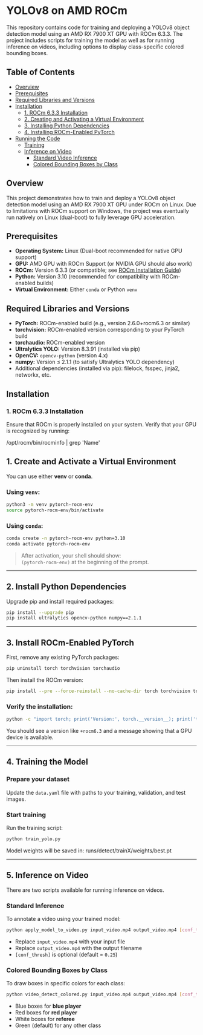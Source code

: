# YOLOv8 on AMD ROCm

This repository contains code for training and deploying a YOLOv8 object detection model using an AMD RX 7900 XT GPU with ROCm 6.3.3. The project includes scripts for training the model as well as for running inference on videos, including options to display class-specific colored bounding boxes.

## Table of Contents

- [Overview](#overview)
- [Prerequisites](#prerequisites)
- [Required Libraries and Versions](#required-libraries-and-versions)
- [Installation](#installation)
  - [1. ROCm 6.3.3 Installation](#1-rocm-633-installation)
  - [2. Creating and Activating a Virtual Environment](#2-creating-and-activating-a-virtual-environment)
  - [3. Installing Python Dependencies](#3-installing-python-dependencies)
  - [4. Installing ROCm-Enabled PyTorch](#4-installing-rocm-enabled-pytorch)
- [Running the Code](#running-the-code)
  - [Training](#training)
  - [Inference on Video](#inference-on-video)
    - [Standard Video Inference](#standard-video-inference)
    - [Colored Bounding Boxes by Class](#colored-bounding-boxes-by-class)

## Overview

This project demonstrates how to train and deploy a YOLOv8 object detection model using an AMD RX 7900 XT GPU under ROCm on Linux. Due to limitations with ROCm support on Windows, the project was eventually run natively on Linux (dual-boot) to fully leverage GPU acceleration.

## Prerequisites

- **Operating System:** Linux (Dual-boot recommended for native GPU support)
- **GPU:** AMD GPU with ROCm Support (or NVIDIA GPU should also work)
- **ROCm:** Version 6.3.3 (or compatible; see [ROCm Installation Guide](https://rocmdocs.amd.com/en/latest/Installation_Guide/Installation-Guide.html))
- **Python:** Version 3.10 (recommended for compatibility with ROCm-enabled builds)
- **Virtual Environment:** Either `conda` or Python `venv`

## Required Libraries and Versions

- **PyTorch:** ROCm-enabled build (e.g., version 2.6.0+rocm6.3 or similar)
- **torchvision:** ROCm-enabled version corresponding to your PyTorch build
- **torchaudio:** ROCm-enabled version
- **Ultralytics YOLO:** Version 8.3.91 (installed via pip)
- **OpenCV:** `opencv-python` (version 4.x)
- **numpy:** Version ≤ 2.1.1 (to satisfy Ultralytics YOLO dependency)
- Additional dependencies (installed via pip): filelock, fsspec, jinja2, networkx, etc.

## Installation

### 1. ROCm 6.3.3 Installation

Ensure that ROCm is properly installed on your system. Verify that your GPU is recognized by running:

/opt/rocm/bin/rocminfo | grep 'Name'


## 1. Create and Activate a Virtual Environment

You can use either **venv** or **conda**.

### Using `venv`:
```bash
python3 -m venv pytorch-rocm-env  
source pytorch-rocm-env/bin/activate
```

### Using `conda`:
```bash
conda create -n pytorch-rocm-env python=3.10  
conda activate pytorch-rocm-env
```

> After activation, your shell should show:  
> `(pytorch-rocm-env)` at the beginning of the prompt.

---

## 2. Install Python Dependencies

Upgrade pip and install required packages:
```bash
pip install --upgrade pip  
pip install ultralytics opencv-python numpy==2.1.1
```

---

## 3. Install ROCm-Enabled PyTorch

First, remove any existing PyTorch packages:
```bash
pip uninstall torch torchvision torchaudio
```

Then install the ROCm version:
```bash
pip install --pre --force-reinstall --no-cache-dir torch torchvision torchaudio --extra-index-url https://download.pytorch.org/whl/rocm6.3
```

### Verify the installation:
```bash
python -c "import torch; print('Version:', torch.__version__); print('torch.cuda.is_available():', torch.cuda.is_available()); print('Device count:', torch.cuda.device_count())"
```

You should see a version like `+rocm6.3` and a message showing that a GPU device is available.

---

## 4. Training the Model

### Prepare your dataset

Update the `data.yaml` file with paths to your training, validation, and test images.

### Start training

Run the training script:
```bash
python train_yolo.py
```

Model weights will be saved in:
runs/detect/trainX/weights/best.pt


---

## 5. Inference on Video

There are two scripts available for running inference on videos.

### Standard Inference

To annotate a video using your trained model:
```bash
python apply_model_to_video.py input_video.mp4 output_video.mp4 [conf_thresh]
```

- Replace `input_video.mp4` with your input file  
- Replace `output_video.mp4` with the output filename  
- `[conf_thresh]` is optional (default = `0.25`)

### Colored Bounding Boxes by Class

To draw boxes in specific colors for each class:
```bash
python video_detect_colored.py input_video.mp4 output_video.mp4 [conf_thresh]
```

- Blue boxes for **blue player**  
- Red boxes for **red player**  
- White boxes for **referee**  
- Green (default) for any other class

